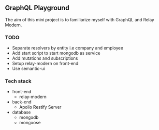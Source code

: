 ## GraphQL Playground

The aim of this mini project is to familiarize myself with GraphQL and Relay Modern.

### TODO
 * Separate resolvers by entity i.e company and employee
 * Add start script to start mongodb as service
 * Add mutations and subscriptions
 * Setup relay-modern on front-end
 * Use semantic-ui

### Tech stack
  * front-end
    * relay-modern
  * back-end
    * Apollo Restify Server
  * database
    * mongodb
    * mongoose

